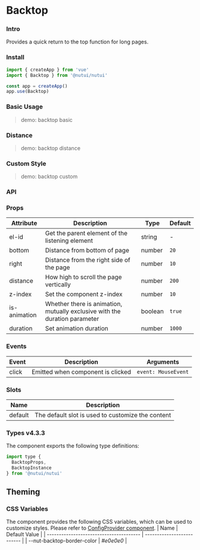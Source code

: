 # Backtop

### Intro

Provides a quick return to the top function for long pages.

### Install

```js
import { createApp } from 'vue'
import { Backtop } from '@nutui/nutui'

const app = createApp()
app.use(Backtop)
```

### Basic Usage

> demo: backtop basic

### Distance

> demo: backtop distance

### Custom Style

> demo: backtop custom

### API

### Props

| Attribute | Description | Type | Default |
| --- | --- | --- | --- |
| el-id | Get the parent element of the listening element | string | - |
| bottom | Distance from bottom of page | number | `20` |
| right | Distance from the right side of the page | number | `10` |
| distance | How high to scroll the page vertically | number | `200` |
| z-index | Set the component z-index | number | `10` |
| is-animation | Whether there is animation, mutually exclusive with the duration parameter | boolean | `true` |
| duration | Set animation duration | number | `1000` |

### Events

| Event | Description | Arguments |
| --- | --- | --- |
| click | Emitted when component is clicked | `event: MouseEvent` |

### Slots

| Name | Description |
| --- | --- |
| default | The default slot is used to customize the content |

### Types v4.3.3

The component exports the following type definitions:

```js
import type {
  BacktopProps,
  BacktopInstance
} from '@nutui/nutui'
```

## Theming

### CSS Variables

The component provides the following CSS variables, which can be used to customize styles. Please refer to [ConfigProvider component](#/en-US/component/configprovider).
| Name | Default Value |
| --------------------------------------- | -------------------------- |
| --nut-backtop-border-color | _#e0e0e0_ |
